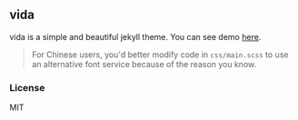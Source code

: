 vida
---------

vida is a simple and beautiful jekyll theme.
You can see demo [here](http://syaningv.com/vida/).

> For Chinese users, you'd better modify code in `css/main.scss` to use an alternative font service because of the reason you know.

### License

MIT
